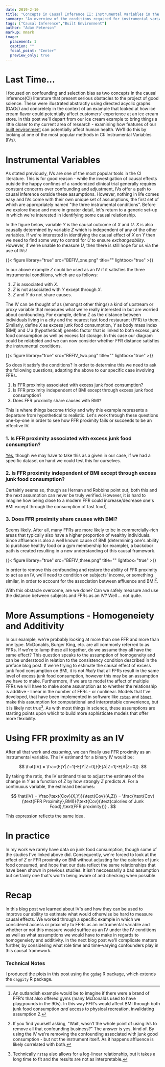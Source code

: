 ```yaml
---
date: 2019-2-10
title: "Concepts in Causal Inference II: Instrumental Variables in the Built Environment"
summary: "An overview of the conditions required for instrumental variables and an example application in the built environment"
tags: ["Causal Inference","Built Environment"]
author: "Adam Peterson"
markup: mmark
image:
  placement: 1
  caption: ""
  focal_point: "Center"
  preview_only: true 
---
```


# Last Time...

I focused on confounding and selection bias as two concepts in the causal inference(CI) literature that present 
serious obstacles to the project of good science. These were illustrated abstractly using directed acyclic
graphs (DAGs) and concretely in the context of an example that looked at how ice cream flavor could potentially affect
customers' experience at an ice cream store. In this post we'll depart from our ice cream example to
bring things a little closer to my current area of research - examining how features of our [built environment](https://en.wikipedia.org/wiki/Built_environment)
can potentially affect human health. We'll do this by looking at one of the most popular methods in 
CI: Instrumental Variables (IVs).


# Instrumental Variables

As stated previously, IVs are one of the most popular tools in the CI literature. This is for good reason - while the investigation of causal effects outside the 
happy confines of a randomized clinical trial generally requires constant concerns over confounding and adjustment, IVs offer a path to causal inference outside these assumptions.
However, nothing in life comes easy and IVs come with their own unique set of assumptions, the first set of which are appropriately named "the three instrumental conditions".
Before we explore these and more in greater detail, let's return to a generic set-up in which we're interested in identifying some causal relationship. 

In the figure below, variable $Y$ is the causal outcome of $X$ and $U$. $X$ is also causally determined by variable $Z$ which is independent of any of the other variables.
If we're interested in identifying the causal effect of $X$ on $Y$ then we need to find some way to control for $U$ to ensure *exchangeability*. However,
if we're unable to measure $U$, then there is still hope for us via the use of IVs!

{{< figure library="true" src="BEFIV_one.png" title="" lightbox="true" >}}

In our above example $Z$ could be used as an IV if it satisfies the three instrumental conditions, which are as follows:
1. $Z$ is associated with $X$.
2. $Z$ is not associated with $Y$ except through $X$.
3. $Z$ and $Y$ do not share causes.

The IV can be thought of as (amongst other things) a kind of upstream or proxy variable that measures what we're really interested in but are worried about confounding.
For example, define $Z$ as the distance between individuals living in a city and the nearest fast food restaurant (FFR) to them. 
Similarly, define $X$ as excess junk food consumption, $Y$ as body mass index (BMI) and $U$ a (hypothetical) genetic factor that is linked to both excess junk food consumption
as well as excess fat storage. In this case our diagram could be relabeled and we can now consider whether FFR distance satisfies the 
instrumental conditions.


{{< figure library="true" src="BEFIV_two.png" title="" lightbox="true" >}}

So does it satisfy the conditions? In order to determine this we need to ask the following questions, adapting the above to our specific case involving FFRs.

1. Is FFR proximity associated with excess junk food consumption?
2. Is FFR proximity independent of BMI except through excess junk food consumption?
3. Does FFR proximity share causes with BMI?

This is where things become tricky and why this example represents a departure from hypothetical to realistic. Let's work through these 
questions one-by-one in order to see how FFR proximity fails or succeeds to be an effective IV.

### 1. Is FFR proximity associated with excess junk food consumption? 

[Yes](https://www.ncbi.nlm.nih.gov/pmc/articles/PMC2661452/), though we may have to take this as a given in our case, if we had a specific dataset on hand we could test this for ourselves.

### 2. Is FFR proximity independent of BMI except through excess junk food consumption?

Certainly seems so, though as Hernan and Robbins point out, both this and the next assumption can never be truly verified. However, it is hard to imagine how being close to a modern FFR could 
increase/decrease one's BMI except through the consumption of fast food[^1]. 

### 3.  Does FFR proximity share causes with BMI?

Seems likely. After all, many FFRs [are more likely](https://www.ncbi.nlm.nih.gov/pmc/articles/PMC4252601/) to be in commercially-rich areas that typically
also have a higher proportion of wealthy individuals. Since affluence is also a well known cause of BMI 
(determining one's ability to purchase healthy food or a gym membership for example), a backdoor path is created resulting in a new understanding of
this causal framework.


{{< figure library="true" src="BEFIV_three.png" title="" lightbox="true" >}}

In order to remove this confounding and restore the ability of FFR proximity to act as an IV, we'll need to condition on subjects' income, or something similar, in order to account
for the association between affluence and BMI[^2].

With this obstacle overcome, are we done? Can we safely measure and use the distance between subjects and FFRs as an IV? Well ... not quite.


# More Assumptions - Homogeneiety and Additivity

In our example, we're probably looking at more than one FFR and more than one type. McDonalds, Burger King, etc. are all commonly referred to as FFRs.
If we're to lump these all together, do we assume they all have the same effect?  This question speaks to the assumption of homogeneity and can be understood
in relation to the consistency condition described in the preface blog post. If we're trying to estimate the causal effect of excess junk food consumption on
BMI, it is not *likely* that all FFRs result in the same level of excess junk food consumption, however this may be an assumption we have to make. Furthermore,
if we are to  model the affect of multiple FFRs we will have to make some assumption as to whether the relationship is additive - linear in the number of FFRs - 
or nonlinear. Models that I've developed, that have been implemented in software like [`rstap`](https://biostatistics4socialimpact.github.io/rstap) and [`bbnet`](https://apeterson91.github.io/bbnet/),
make this assumption for computational and interpretable convenience, but it is likely not true[^3]. As with most things in science, these assumptions 
are starting points upon which to build more sophisticate models that offer more flexibility.

# Using FFR proximity as an IV

After all that work and *assuming*, we can finally use FFR proximity as an instrumental variable. The IV estimand for a binary IV would be:

$$
\hat{IV} = \frac{E[Y|Z=1]-E[Y|Z=0]}{E[A|Z=1]-E[A|Z=0]}.
$$

By taking the ratio, the IV estimand tries to adjust the estimate of the change in $Y$ as a function of $Z$ by how strongly $Z$ predicts $A$.
For a continuous variable, the estimand becomes:

$$
\hat{IV} = \frac{\text{Cov}(X,Y)}{\text{Cov}(A,Z)} = \frac{\text{Cov}(\text{FFR Proximity},BMI)}{\text{Cov}(\text{calories of Junk Food},\text{FFR proximity})} .
$$

This expression reflects the same idea.

# In practice

In my work we rarely have data on junk food consumption, though some of the studies I've linked above did. Consequently, we're forced to look
at the effect of $Z$ or FFR proximity on BMI without adjusting for the calories of junk food consumed, and hope that our data 
reflect the same relationships that have been shown in previous studies. It isn't neccessarily a bad assumption but certainly one 
that's worth being aware of and checking when possible.


# Recap

In this blog post we learned about IV's and how they can be used to improve our ability to estimate what would otherwise be hard to measure causal effects.
We worked through a specific example in which we considered access or proximity to FFRs as an instrumental variable and whether or not this 
measure would suffice as an IV under the IV conditions as well as what assumptions we would have to make in regards to homogeneiety and additivity. 
In the next blog post we'll complicate matters further, by considering what role time and time-varying confounders play in this causal framework.




[^1]:An outlandish example would be to imagine if there were a brand of FFR's that also offered gyms (many McDonalds used to have playgrounds in the 90s). In this way FFR's would affect BMI through both junk food consumption *and* access to physical recreation, invalidating assumption 2.
[^2]: If you find yourself asking, "Wait, wasn't the whole point of using IVs to remove all that confounding business?" The answer is yes, kind of. By using the IV we're removing the confounding associated with junk good consumption - but not the instrument itself. As it happens affluence is likely correlated with both.
[^3]: Technically `rstap` also allows for a log-linear relationship, but it takes a long time to fit and the results are not as interpretable.

### Technical Notes

I produced the plots in this post using the [`ggdag`](https://cran.r-project.org/web/packages/ggdag/vignettes/intro-to-ggdag.html) R package, which extends the `daggity` R package.
